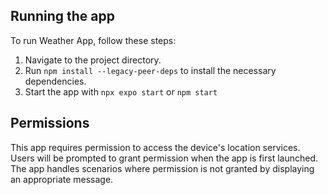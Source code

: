 

## Running the app

To run Weather App, follow these steps:

1. Navigate to the project directory.
1. Run `npm install --legacy-peer-deps` to install the necessary dependencies.
1. Start the app with `npx expo start` or `npm start`

## Permissions

This app requires permission to access the device's location services. Users will be prompted to grant permission when the app is first launched. The app handles scenarios where permission is not granted by displaying an appropriate message.
